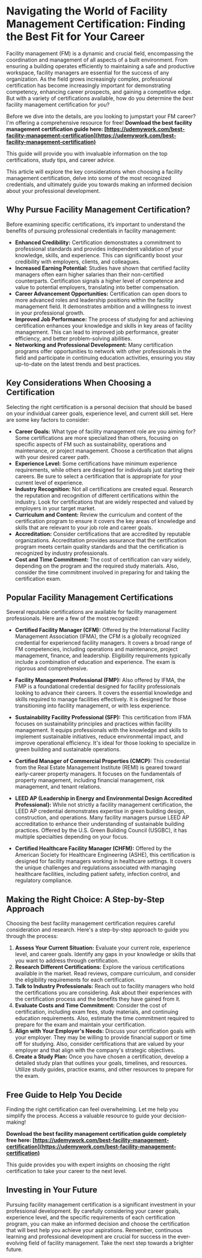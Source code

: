 # Navigating the World of Facility Management Certification: Finding the Best Fit for Your Career

Facility management (FM) is a dynamic and crucial field, encompassing the coordination and management of all aspects of a built environment. From ensuring a building operates efficiently to maintaining a safe and productive workspace, facility managers are essential for the success of any organization.  As the field grows increasingly complex, professional certification has become increasingly important for demonstrating competency, enhancing career prospects, and gaining a competitive edge. But with a variety of certifications available, how do you determine the *best* facility management certification for *you*?

Before we dive into the details, are you looking to jumpstart your FM career? I'm offering a comprehensive resource for free! **Download the best facility management certification guide here: [https://udemywork.com/best-facility-management-certification](https://udemywork.com/best-facility-management-certification)**

This guide will provide you with invaluable information on the top certifications, study tips, and career advice.

This article will explore the key considerations when choosing a facility management certification, delve into some of the most recognized credentials, and ultimately guide you towards making an informed decision about your professional development.

## Why Pursue Facility Management Certification?

Before examining specific certifications, it’s important to understand the benefits of pursuing professional credentials in facility management:

*   **Enhanced Credibility:** Certification demonstrates a commitment to professional standards and provides independent validation of your knowledge, skills, and experience. This can significantly boost your credibility with employers, clients, and colleagues.
*   **Increased Earning Potential:** Studies have shown that certified facility managers often earn higher salaries than their non-certified counterparts. Certification signals a higher level of competence and value to potential employers, translating into better compensation.
*   **Career Advancement Opportunities:** Certification can open doors to more advanced roles and leadership positions within the facility management field. It demonstrates ambition and a willingness to invest in your professional growth.
*   **Improved Job Performance:** The process of studying for and achieving certification enhances your knowledge and skills in key areas of facility management. This can lead to improved job performance, greater efficiency, and better problem-solving abilities.
*   **Networking and Professional Development:** Many certification programs offer opportunities to network with other professionals in the field and participate in continuing education activities, ensuring you stay up-to-date on the latest trends and best practices.

## Key Considerations When Choosing a Certification

Selecting the right certification is a personal decision that should be based on your individual career goals, experience level, and current skill set. Here are some key factors to consider:

*   **Career Goals:** What type of facility management role are you aiming for? Some certifications are more specialized than others, focusing on specific aspects of FM such as sustainability, operations and maintenance, or project management. Choose a certification that aligns with your desired career path.
*   **Experience Level:** Some certifications have minimum experience requirements, while others are designed for individuals just starting their careers. Be sure to select a certification that is appropriate for your current level of experience.
*   **Industry Recognition:** Not all certifications are created equal. Research the reputation and recognition of different certifications within the industry. Look for certifications that are widely respected and valued by employers in your target market.
*   **Curriculum and Content:** Review the curriculum and content of the certification program to ensure it covers the key areas of knowledge and skills that are relevant to your job role and career goals.
*   **Accreditation:** Consider certifications that are accredited by reputable organizations. Accreditation provides assurance that the certification program meets certain quality standards and that the certification is recognized by industry professionals.
*   **Cost and Time Commitment:** The cost of certification can vary widely, depending on the program and the required study materials. Also, consider the time commitment involved in preparing for and taking the certification exam.

## Popular Facility Management Certifications

Several reputable certifications are available for facility management professionals. Here are a few of the most recognized:

*   **Certified Facility Manager (CFM):** Offered by the International Facility Management Association (IFMA), the CFM is a globally recognized credential for experienced facility managers. It covers a broad range of FM competencies, including operations and maintenance, project management, finance, and leadership.  Eligibility requirements typically include a combination of education and experience. The exam is rigorous and comprehensive.

*   **Facility Management Professional (FMP):** Also offered by IFMA, the FMP is a foundational credential designed for facility professionals looking to advance their careers. It covers the essential knowledge and skills required to manage facilities effectively. It is designed for those transitioning into facility management, or with less experience.

*   **Sustainability Facility Professional (SFP):**  This certification from IFMA focuses on sustainability principles and practices within facility management.  It equips professionals with the knowledge and skills to implement sustainable initiatives, reduce environmental impact, and improve operational efficiency.  It's ideal for those looking to specialize in green building and sustainable operations.

*   **Certified Manager of Commercial Properties (CMCP):** This credential from the Real Estate Management Institute (REMI) is geared toward early-career property managers. It focuses on the fundamentals of property management, including financial management, risk management, and tenant relations.

*   **LEED AP (Leadership in Energy and Environmental Design Accredited Professional):** While not strictly a facility management certification, the LEED AP credential demonstrates expertise in green building design, construction, and operations. Many facility managers pursue LEED AP accreditation to enhance their understanding of sustainable building practices. Offered by the U.S. Green Building Council (USGBC), it has multiple specialties depending on your focus.

*   **Certified Healthcare Facility Manager (CHFM):** Offered by the American Society for Healthcare Engineering (ASHE), this certification is designed for facility managers working in healthcare settings. It covers the unique challenges and regulations associated with managing healthcare facilities, including patient safety, infection control, and regulatory compliance.

## Making the Right Choice: A Step-by-Step Approach

Choosing the best facility management certification requires careful consideration and research. Here's a step-by-step approach to guide you through the process:

1.  **Assess Your Current Situation:** Evaluate your current role, experience level, and career goals. Identify any gaps in your knowledge or skills that you want to address through certification.
2.  **Research Different Certifications:** Explore the various certifications available in the market. Read reviews, compare curriculum, and consider the eligibility requirements for each certification.
3.  **Talk to Industry Professionals:** Reach out to facility managers who hold the certifications you are considering. Ask about their experiences with the certification process and the benefits they have gained from it.
4.  **Evaluate Costs and Time Commitment:** Consider the cost of certification, including exam fees, study materials, and continuing education requirements. Also, estimate the time commitment required to prepare for the exam and maintain your certification.
5.  **Align with Your Employer's Needs:** Discuss your certification goals with your employer. They may be willing to provide financial support or time off for studying. Also, consider certifications that are valued by your employer and that align with the company's strategic objectives.
6.  **Create a Study Plan:** Once you have chosen a certification, develop a detailed study plan that outlines your goals, timelines, and resources. Utilize study guides, practice exams, and other resources to prepare for the exam.

## Free Guide to Help You Decide

Finding the right certification can feel overwhelming. Let me help you simplify the process. Access a valuable resource to guide your decision-making!

**Download the best facility management certification guide completely free here: [https://udemywork.com/best-facility-management-certification](https://udemywork.com/best-facility-management-certification)**

This guide provides you with expert insights on choosing the right certification to take your career to the next level.

## Investing in Your Future

Pursuing facility management certification is a significant investment in your professional development. By carefully considering your career goals, experience level, and the specific requirements of each certification program, you can make an informed decision and choose the certification that will best help you achieve your aspirations. Remember, continuous learning and professional development are crucial for success in the ever-evolving field of facility management. Take the next step towards a brighter future.
